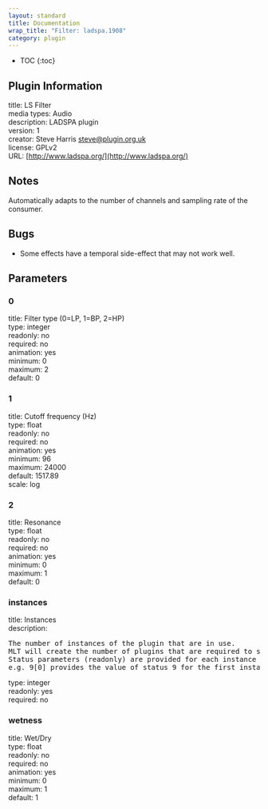 ```yaml
---
layout: standard
title: Documentation
wrap_title: "Filter: ladspa.1908"
category: plugin
---
```

* TOC
{:toc}

## Plugin Information

title: LS Filter  
media types:
Audio  
description: LADSPA plugin  
version: 1  
creator: Steve Harris <steve@plugin.org.uk>  
license: GPLv2  
URL: [http://www.ladspa.org/](http://www.ladspa.org/)  

## Notes

Automatically adapts to the number of channels and sampling rate of the consumer.

## Bugs

* Some effects have a temporal side-effect that may not work well.


## Parameters

### 0

title: Filter type (0=LP, 1=BP, 2=HP)    
type: integer  
readonly: no  
required: no  
animation: yes  
minimum: 0  
maximum: 2  
default: 0  

### 1

title: Cutoff frequency (Hz)    
type: float  
readonly: no  
required: no  
animation: yes  
minimum: 96  
maximum: 24000  
default: 1517.89  
scale: log  

### 2

title: Resonance    
type: float  
readonly: no  
required: no  
animation: yes  
minimum: 0  
maximum: 1  
default: 0  

### instances

title: Instances    
description:
<pre>
The number of instances of the plugin that are in use.
MLT will create the number of plugins that are required to support the number of audio channels.
Status parameters (readonly) are provided for each instance and are accessed by specifying the instance number after the identifier (starting at zero).
e.g. 9[0] provides the value of status 9 for the first instance.
</pre>
type: integer  
readonly: yes  
required: no  

### wetness

title: Wet/Dry    
type: float  
readonly: no  
required: no  
animation: yes  
minimum: 0  
maximum: 1  
default: 1  

